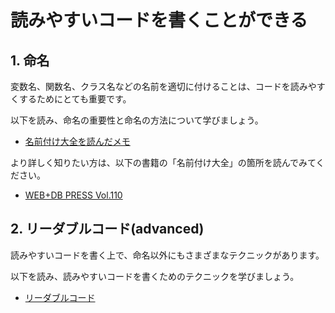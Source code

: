 # 読みやすいコードを書くことができる

## 1. 命名

変数名、関数名、クラス名などの名前を適切に付けることは、コードを読みやすくするためにとても重要です。

以下を読み、命名の重要性と命名の方法について学びましょう。

- [名前付け大全を読んだメモ](https://kde.hateblo.jp/entry/2019/05/06/181639)

より詳しく知りたい方は、以下の書籍の「名前付け大全」の箇所を読んでみてください。

- [WEB+DB PRESS Vol.110](https://www.amazon.co.jp/dp/B07QXHLSJZ/)

## 2. リーダブルコード(advanced)

読みやすいコードを書く上で、命名以外にもさまざまなテクニックがあります。

以下を読み、読みやすいコードを書くためのテクニックを学びましょう。

- [リーダブルコード](https://www.amazon.co.jp/dp/4873115655/)
